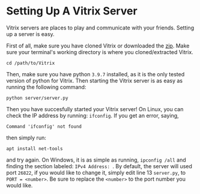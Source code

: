 # Setting Up A Vitrix Server

Vitrix servers are places to play and communicate with your friends. Setting up a server is easy.

First of all, make sure you have cloned Vitrix or downloaded the [zip](https://github.com/ShadityZ/Vitrix/archive/refs/heads/master.zip).
Make sure your terminal's working directory is where you cloned/extracted Vitrix.
```
cd /path/to/Vitrix
```
Then, make sure you have python ```3.9.7``` installed, as it is the only tested version of python for Vitrix. Then starting the Vitrix server is
as easy as running the following command:
```
python server/server.py
```
Then you have succesfully started your Vitrix server! On Linux, you can check the IP address by running: ```ifconfig```. If you get an error, saying,
```
Command 'ifconfig' not found
```
then simply run:
```
apt install net-tools
```
and try again. On Windows, it is as simple as running, ```ipconfig /all``` and finding the section labeled: ```IPv4 Address: ```. By default, the
server will used port ```26822```, if you would like to change it, simply edit line 13 ```server.py```, to ```PORT = <number>```. Be sure to replace the 
```<number>``` to the port number you would like.
